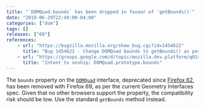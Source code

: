 ```yaml
---
title: "`DOMQuad.bounds` has been dropped in favour of `getBounds()`"
date: "2019-06-29T22:49:00-04:00"
categories: ["dom"]
tags: []
releases: ["69"]
references:
    - url: "https://bugzilla.mozilla.org/show_bug.cgi?id=1454622"
      title: "Bug 1454622 - Change DOMQuad bounds to getBounds() as per specification"
    - url: "https://groups.google.com/d/topic/mozilla.dev.platform/q01sJZp3LH8/discussion"
      title: "Intent to unship: DOMQuad.prototype.bounds"
---
```

The `bounds` property on the [`DOMQuad`](https://developer.mozilla.org/docs/Web/API/DOMQuad) interface, deprecated since [Firefox 62](https://www.fxsitecompat.dev/en-CA/docs/2018/dompoint-constructor-no-longer-accepts-dompointinit-as-argument-domquad-bounds-has-been-deprecated/), has been removed with Firefox 69, as per the current Geometry Interfaces spec. Given that no other browsers support the property, the compatibility risk should be low. Use the standard `getBounds` method instead.
